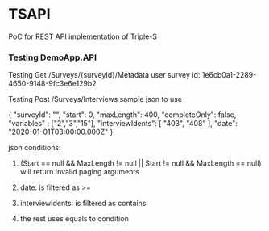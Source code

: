 # TSAPI
PoC for REST API implementation of Triple-S

### Testing DemoApp.API
Testing Get /Surveys/{surveyId}/Metadata
user survey id: 1e6cb0a1-2289-4650-9148-9fc3e6e129b2

Testing Post /Surveys/Interviews
sample json to use

{
  "surveyId": "",
  "start": 0,
  "maxLength": 400,
  "completeOnly": false,
  "variables" : ["2","3","15"],
  "interviewIdents": [ "403", "408" ],
  "date": "2020-01-01T03:00:00.000Z"
}

json conditions:

1. (Start == null && MaxLength != null || Start != null && MaxLength == null) will return Invalid paging arguments

2. date: is filtered as >=

3. interviewIdents: is filtered as contains

4. the rest uses equals to condition